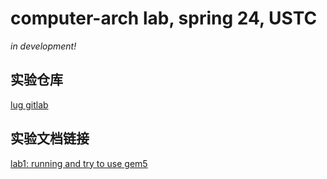 # computer-arch lab, spring 24, USTC

_in development!_

## 实验仓库

[lug gitlab](https://git.lug.ustc.edu.cn/zybzzz/calab-2024)

## 实验文档链接

[lab1: running and try to use gem5](/ca2024/lab1-doc.pdf)
